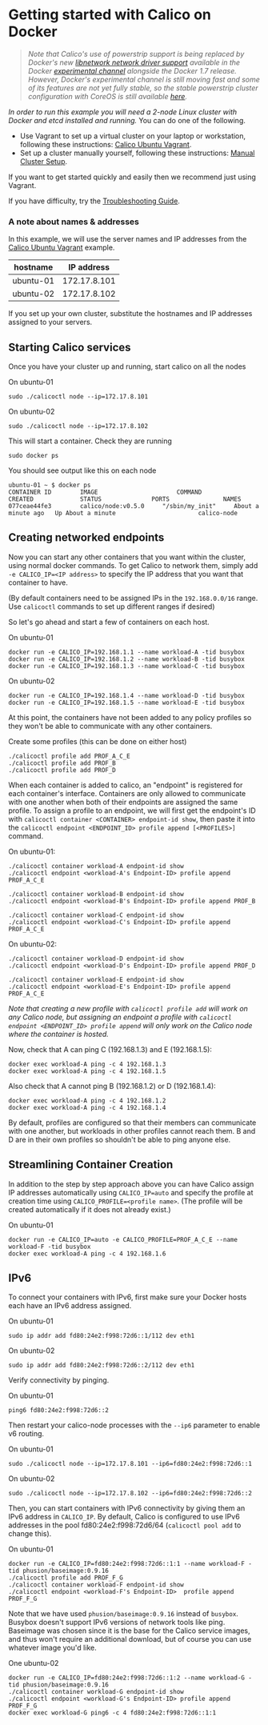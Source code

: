 # Getting started with Calico on Docker

>*Note that Calico's use of powerstrip support is being replaced by Docker's new [libnetwork network driver support](https://github.com/docker/libnetwork) available in the Docker [experimental channel](https://github.com/docker/docker/tree/master/experimental) alongside the Docker 1.7 release.  However, Docker's experimental channel is still moving fast and some of its features are not yet fully stable, so the stable powerstrip cluster configuration with CoreOS is still available [here](https://github.com/Metaswitch/calico-coreos-vagrant-example).*

*In order to run this example you will need a 2-node Linux cluster with Docker and etcd installed and running.*  You can do one of the following.
* Use Vagrant to set up a virtual cluster on your laptop or workstation, following these instructions: [Calico Ubuntu Vagrant][calico-ubuntu-vagrant].
* Set up a cluster manually yourself, following these instructions: [Manual Cluster Setup](./ManualClusterSetup.md).

If you want to get started quickly and easily then we recommend just using Vagrant.

If you have difficulty, try the [Troubleshooting Guide](./Troubleshooting.md).

### A note about names & addresses
In this example, we will use the server names and IP addresses from the [Calico Ubuntu Vagrant][calico-ubuntu-vagrant] example.

| hostname  | IP address   |
|-----------|--------------|
| ubuntu-01 | 172.17.8.101 |
| ubuntu-02 | 172.17.8.102 |

If you set up your own cluster, substitute the hostnames and IP addresses assigned to your servers.

## Starting Calico services<a id="calico-services"></a>

Once you have your cluster up and running, start calico on all the nodes

On ubuntu-01

    sudo ./calicoctl node --ip=172.17.8.101

On ubuntu-02

    sudo ./calicoctl node --ip=172.17.8.102

This will start a container. Check they are running

    sudo docker ps

You should see output like this on each node

    ubuntu-01 ~ $ docker ps
    CONTAINER ID        IMAGE                      COMMAND                CREATED             STATUS              PORTS               NAMES
    077ceae44fe3        calico/node:v0.5.0     "/sbin/my_init"     About a minute ago   Up About a minute                       calico-node

## Creating networked endpoints

Now you can start any other containers that you want within the cluster, using normal docker commands. To get Calico to network them, simply add `-e CALICO_IP=<IP address>` to specify the IP address that you want that container to have.

(By default containers need to be assigned IPs in the `192.168.0.0/16` range. Use `calicoctl` commands to set up different ranges if desired)

So let's go ahead and start a few of containers on each host.

On ubuntu-01

    docker run -e CALICO_IP=192.168.1.1 --name workload-A -tid busybox
    docker run -e CALICO_IP=192.168.1.2 --name workload-B -tid busybox
    docker run -e CALICO_IP=192.168.1.3 --name workload-C -tid busybox

On ubuntu-02

    docker run -e CALICO_IP=192.168.1.4 --name workload-D -tid busybox
    docker run -e CALICO_IP=192.168.1.5 --name workload-E -tid busybox

At this point, the containers have not been added to any policy profiles so they won't be able to communicate with any other containers.

Create some profiles (this can be done on either host)

    ./calicoctl profile add PROF_A_C_E
    ./calicoctl profile add PROF_B
    ./calicoctl profile add PROF_D

When each container is added to calico, an "endpoint" is registered for each container's interface. Containers are only allowed to communicate with one another when both of their endpoints are assigned the same profile. To assign a profile to an endpoint, we will first get the endpoint's ID with `calicoctl container <CONTAINER> endpoint-id show`, then paste it into the `calicoctl endpoint <ENDPOINT_ID> profile append [<PROFILES>]`  command.

On ubuntu-01:

    ./calicoctl container workload-A endpoint-id show
    ./calicoctl endpoint <workload-A's Endpoint-ID> profile append PROF_A_C_E

    ./calicoctl container workload-B endpoint-id show
    ./calicoctl endpoint <workload-B's Endpoint-ID> profile append PROF_B

    ./calicoctl container workload-C endpoint-id show
    ./calicoctl endpoint <workload-C's Endpoint-ID> profile append PROF_A_C_E

On ubuntu-02:

    ./calicoctl container workload-D endpoint-id show
    ./calicoctl endpoint <workload-D's Endpoint-ID> profile append PROF_D

    ./calicoctl container workload-E endpoint-id show
    ./calicoctl endpoint <workload-E's Endpoint-ID> profile append PROF_A_C_E

*Note that creating a new profile with `calicoctl profile add` will work on any Calico node, but assigning an endpoint a profile with `calicoctl endpoint <ENDPOINT_ID> profile append` will only work on the Calico node where the container is hosted.*

Now, check that A can ping C (192.168.1.3) and E (192.168.1.5):

    docker exec workload-A ping -c 4 192.168.1.3
    docker exec workload-A ping -c 4 192.168.1.5

Also check that A cannot ping B (192.168.1.2) or D (192.168.1.4):

    docker exec workload-A ping -c 4 192.168.1.2
    docker exec workload-A ping -c 4 192.168.1.4

By default, profiles are configured so that their members can communicate with one another, but workloads in other profiles cannot reach them.  B and D are in their own profiles so shouldn't be able to ping anyone else.

## Streamlining Container Creation

In addition to the step by step approach above you can have Calico assign IP addresses automatically using `CALICO_IP=auto` and specify the profile at creation time using `CALICO_PROFILE=<profile name>`.  (The profile will be created automatically if it does not already exist.)

On ubuntu-01

    docker run -e CALICO_IP=auto -e CALICO_PROFILE=PROF_A_C_E --name workload-F -tid busybox
    docker exec workload-A ping -c 4 192.168.1.6

## IPv6
To connect your containers with IPv6, first make sure your Docker hosts each have an IPv6 address assigned.

On ubuntu-01

    sudo ip addr add fd80:24e2:f998:72d6::1/112 dev eth1

On ubuntu-02

    sudo ip addr add fd80:24e2:f998:72d6::2/112 dev eth1

Verify connectivity by pinging.

On ubuntu-01

    ping6 fd80:24e2:f998:72d6::2

Then restart your calico-node processes with the `--ip6` parameter to enable v6 routing.

On ubuntu-01

    sudo ./calicoctl node --ip=172.17.8.101 --ip6=fd80:24e2:f998:72d6::1

On ubuntu-02

    sudo ./calicoctl node --ip=172.17.8.102 --ip6=fd80:24e2:f998:72d6::2

Then, you can start containers with IPv6 connectivity by giving them an IPv6 address in `CALICO_IP`. By default, Calico is configured to use IPv6 addresses in the pool fd80:24e2:f998:72d6/64 (`calicoctl pool add` to change this).

On ubuntu-01

    docker run -e CALICO_IP=fd80:24e2:f998:72d6::1:1 --name workload-F -tid phusion/baseimage:0.9.16
    ./calicoctl profile add PROF_F_G
    ./calicoctl container workload-F endpoint-id show
    ./calicoctl endpoint <workload-F's Endpoint-ID>  profile append PROF_F_G

Note that we have used `phusion/baseimage:0.9.16` instead of `busybox`.  Busybox doesn't support IPv6 versions of network tools like ping.  Baseimage was chosen since it is the base for the Calico service images, and thus won't require an additional download, but of course you can use whatever image you'd like.

One ubuntu-02

    docker run -e CALICO_IP=fd80:24e2:f998:72d6::1:2 --name workload-G -tid phusion/baseimage:0.9.16
    ./calicoctl container workload-G endpoint-id show
    ./calicoctl endpoint <workload-G's Endpoint-ID> profile append PROF_F_G
    docker exec workload-G ping6 -c 4 fd80:24e2:f998:72d6::1:1

[calico-ubuntu-vagrant]: https://github.com/Metaswitch/calico-ubuntu-vagrant
